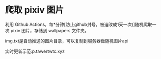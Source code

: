 # 爬取 pixiv 图片
利用 Github Actions，每*分钟[防止github封号，被迫改成1天一次(]随机爬取一次 pixiv 图片，存储到 wallpapers 文件夹。

img.txt是自动推送的图片目录，可以复制到服务器做随机图片api

实时更新示范:p.tawertwtc.xyz
